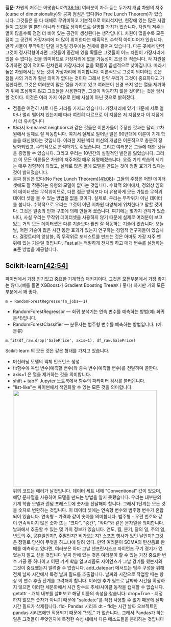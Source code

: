 **질문**: 차원의 저주는 어떻습니까?[[38:16]](https://www.youtube.com/watch?t=38m16s&v=CzdWqFTmn0Y&feature=youtu.be) 여러분이 자주 듣는 두가지 개념 차원의 저주(curse of dimensionality)와 공짜 점심은 없다(No Free Lunch Theorem)가 있습니다.
그것들은 둘 다 대체로 무위미하고 기본적으로 어리석지만, 현장에 있는 많은 사람들이 그것을 알 뿐만 아니라 반대로 생각하므로 설명할 가치가 있습니다.
차원의 저주는 열이 많을수록 점점 더 비어 있는 공간이 생성된다는 생각입니다.
차원이 많을수록 모든 점이 그 공간의 가장자리에 더 많이 위치한다는 매혹적인 수학적 아이디어가 있습니다. 만약 사물이 무작위인 단일 차원일 경우에는 전체에 흩어져 있습니다.
다른 곳에서 만약 그것이 정사각형이라면 그것들이 중간에 있을 확률은 그것들이 어느 차원이 가장자리에 있을 수 없다는 것을 의미하므로 가장자리에 없을 가능성이 조금 더 적습니다.
각 차원을 추가하면 점이 적어도 한차원의 가장자리에 없을 확률이 곱셈적으로 낮아집니다. 따라서 높은 차원에서는 모든 것이 가장자리에 위치합니다.
이론적으로 그것이 의미하는 것은 점들 사의 거리가 훨씬 의미가 없다는 것이다
그래서 만약 우리가 그것이 중요하다고 가정한다면, 그것은 여러분이 많은 열을 가지고 있고 여러분이 신경 쓰지 않는 열을 제거하기 위해 조심하지 않고 그것들을 사용한다면, 그것이 작동하지 않을 것이라는 것을 암시할 것이다. 이것은 여러 가지 이유로 인해 사실이 아닌 것으로 밝혀졌다.

* 점들은 여전히 서로 다른 거리를 가지고 있습니다. 가장자리에 있기 때문에 서로 얼마나 멀리 떨어져 있는지에 따라 여전히 다르므로 이 지점은 저 지점보다 이 지점에서 더 유사합니다
* 따라서 k-nearest neighbors과 같은 것들은 이론가들이 주장한 것과는 달리 고차원에서 실제로 잘 작동합니다. 여기서 실제로 일어난 일은 90년대에 이론이 기계 학습을 대신했다는 것입니다.
이러한 지원 벡터 머신의 개념은 이론적으로 충분히 정당화되었고, 수학적으로 분석하기도 쉬웠습니다. 그리고 여러분은 그들에 대한 것들을 증명할 수 있습니다. 그리고 우리는 10년간의 실질적인 발전을 잃었습니다. 그리고 이 모든 이론들은 차원의 저주처럼 매우 유명해졌습니다.
요즘 기계 학습의 세계는 매우 경험적이 되었고, 실제로 많은 열에 모델을 만드는 것이 정말 효과가 있다는 것이 밝혀졌습니다.
* 공짜 점심은 없다(No Free Lunch Theorem)[[41:08]](https://www.youtube.com/watch?v=CzdWqFTmn0Y&t=2468s)- 그들의 주장은 어떤 데이터셋에도 잘 작동하는 유형의 모델이 없다는 것입니다.
수학적 의미에서, 정의상 임의의 데이터셋은 무작위이므로, 다른 접근 방식보다 더 유용하게 모든 가능한 무작위 데이터 셋을 볼 수 있는 방법을 없을 것이다.
실제로, 우리는 무작위가 아닌 데이터를 봅니다. 수학적으로 우리는 그것이 어떤 저차원 다양체에 위치한다고 말할 것이다. 그것은 일종의 인과 구조에 의해 만들어 졌습니다. 
여기에는 몇가지 관계가 있습니다, 사실 우리는 무작위 데이터셋을 사용하지 않기 때문에 실제로 여러분이 보고 있는 거의 모든 데이터셋은 다른 기술보다 훨씬 잘 작동하는 기술이 있습니다.  오늘날, 어떤 기술이 많은 시간 동안 효과가 있는지 연구하는 경험적 연구자들이 있습니다. 결정트리의 앙상블, 즉 무작위로 포레스트를 만드는 것은 아마도 가장 자주 맨 위에 있는 기술일 것입니다.
Fast.ai는 적절하게 전처리 하고 매개 변수를 설정하는 표준 방법을 제공합니다.

## Scikit-learn[[42:54]](https://www.youtube.com/watch?v=CzdWqFTmn0Y&t=2574s)
파이썬에서 가장 인기있고 중요한 기계학습 패키지이다.
그것은 모든부분에서 가장 좋지는 않다.(예를 들면 XGBoost가 Gradient Boosting Tree보다 좋다) 하지만 거의 모든 부분에서 꽤 좋다.
```
m = RandomForestRegressor(n_jobs=-1)
```
* RandomForestRegressor — 회귀 분석기는 연속 변수를 예측하는 방법(예: 회귀 분석)입니다.
* RandomForestClassifier — 분류자는 범주형 변수를 예측하는 방법입니다. (예: 분류)
```
m.fit(df_raw.drop('SalePrice', axis=1), df_raw.SalePrice)
```
Scikit-learn 의 모든 것은 같은 형태를 가지고 있습니다.
* 머신러닝 모델의 객체 인스턴스 생성
* fit함수에 독립 변수(예측할 변수)와 종속 변수(예측할 변수)를 전달하며 콜한다.
* axis=1 은 열을 제거하는 것을 의미합니다.
* shift + tab은 Jupyter 노트북에서 함수의 파라미터 검사를 불러옵니다.
* "list-like"는 파이썬에서 색인화할 수 있는 모든 것을 의미합니다.
<img src="https://miro.medium.com/max/875/1*7tmiacXQ-X1x6KACz-L5Hw.png" width="450px" height="300px"></img><br>
위의 코드는 에러가 날것입니다. 
데이터 세트 내에 "Conventional" 값이 있으며, 해당 문자열을 사용하여 모델을 만드는 방법을 알지 못했습니다.
우리는 대부분의 기계 학습 모델과  랜덤 포레스트에 숫자를 전달해야 합니다.
그래서 1단계는 모든 것을 숫자로 변환하는 것입니다.
이 데이터 셋에는 연속형 변수와 범주형 변수가 혼합되어 있습니다.
연속형 – 가격과 같이 숫자를 의미합니다.
범주형 -  우편 번호와 같이 연속적이지 않은 숫자 또는 "크다", "중간", "작다"와 같은 문자열을 의미합니다.
날짜에서 추출할 수 있는 몇 가지 정보가 있습니다. 연도, 월, 분기, 달의 일, 주의 일, 년도의 주, 공휴일인지?, 주말인지? 비가오는지? 스포츠 행사가 있던 날인지?
그것은 정말로 당신이 무엇을 하느냐에 달려 있다.
만약 여러분이 SOMA의 탄산음료 판매를 예측하고 있다면, 여러분은 아마 그날 샌프란시스코 자이언츠 구기 경기가 있었는지 알고 싶을 것입니다
날짜 안에 있는 것은 여러분이 할 수 있는 가장 중요한 변수 가공 중 하나이고 어떤 기계 학습 알고리즘도 자이언츠가 그날 경기를 했는지와 그것이 중요했는지 알려줄 수 없습니다.
add_datepart 메서드는 범주 구성을 위해 전체 날짜 시간에서 특정 날짜 필드를 추출합니다. 날짜와 시간으로 작업할 때는 항상 이 변수 추출 단계를 고려해야 합니다.
이러한 추가 필드로 날짜와 시간을 확장하지 않으면 이러한 세분화에서 시간 함수로 추세/사이클 동작을 캡처할 수 없습니다.
getattr - 개체 내부를 살펴보고 해당 이름의 속성을 찾습니다.
drop=True - 지정하지 않으면 숫자가 아니기 때문에 "saledate"를 직접 사용할 수 없기 때문에 날짜 시간 필드가 삭제됩니다.
fld- Pandas 시리즈
dt – fld는 시간 날짜 오브젝트인 pandas 시리즈에만 적용되기 때문에 “년도” 가 없습니다..
그래서 Pandas가 하는 일은 그것들이 무엇인지에 특정한 속성 내에서 다른 메소드들을 분리하는 것입니다

